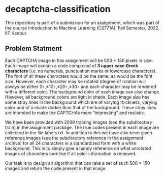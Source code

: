 # decaptcha-classification

This repository is part of a submission for an assignment, which was part of the course Introduction to Machine Learning (CS771A), Fall Semester, 2022, IIT Kanpur. 

## Problem Statment
Each CAPTCHA image in this assignment will be 500 × 150 pixels in size. Each image will contain a code composed of **3 upper case Greek characters** (i.e. no numerals, punctuation
marks or lowercase characters). The font of all these characters would be the same, as would be the font size. However, each character may be rotated (degree of rotation will always
be either 0◦,±10◦,±20◦,±30◦ and each character may be rendered with a different color. The background color of each image can also change. However, all background colors are light in
shade. Each image also has some stray lines in the background which are of varying thickness, varying color and of a shade darker than that of the background. These stray lines are intended to make the CAPTCHAs more “interesting” and realistic.

We have been provided with 2000 training images (see the subdirectory train) in the assignment package. The true codes present in each image are collected in the file labels.txt. In
addition to this we have also been given reference images (see the subdirectory reference in the assignment archive) for all 24 characters in a standardized form with a white background. This is to simply give a handy reference on what unrotated images of characters look like if all color information is removed.

Our task is to design an algorithm that can take a set of such 500 × 150 images and return the code present in that image.
